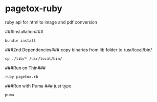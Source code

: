 pagetox-ruby
============

ruby api for html to image and pdf conversion

###Installation###
```
bundle install
```
###2nd Dependencies###
copy binaries from lib folder to /usr/local/bin/
```
cp ./lib/* /usr/local/bin/
```

###Run on Thin###
```
ruby pagetox.rb
```

###Run with Puma ###
just type 
```
puma
```
